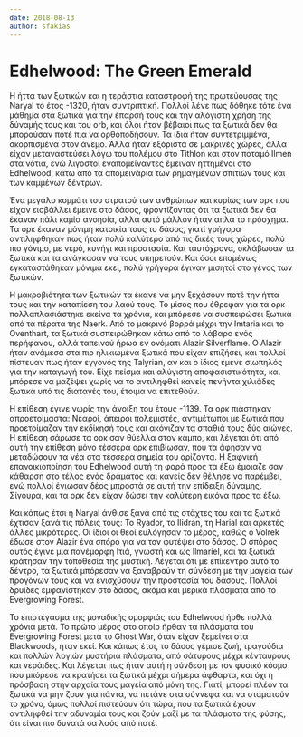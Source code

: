```yaml
---
date: 2018-08-13
author: sfakias
---
```

# Edhelwood: The Green Emerald

Η ήττα των ξωτικών και η τεράστια καταστροφή της πρωτεύουσας της Naryal το
έτος -1320, ήταν συντριπτική. Πολλοί λένε πως δόθηκε τότε ένα μάθημα στα
ξωτικά για την έπαρσή τους και την αλόγιστη χρήση της δύναμής τους και του
orb, και όλοι ήταν βέβαιοι πως τα ξωτικά δεν θα μπορούσαν ποτέ πια να
ορθοποδήσουν. Τα ίδια ήταν συντετριμμένα, σκορπισμένα στον άνεμο. Άλλα ήταν
εξόριστα σε μακρινές χώρες, άλλα είχαν μεταναστεύσει λόγω του πολέμου στο
Tithlon και στον ποταμό Ilmen στα νότια, ενώ λιγοστοί εναπομείναντες έμειναν
ηττημένοι στο Edhelwood, κάτω από τα απομεινάρια των ρημαγμένων σπιτιών τους
και των καμμένων δέντρων.



Ένα μεγάλο κομμάτι του στρατού των ανθρώπων και κυρίως των ορκ που είχαν
εισβάλλει έμεινε στο δάσος, φροντίζοντας ότι τα ξωτικά δεν θα έκαναν πάλι
καμία ανοησία, αλλά αυτό μάλλον ήταν απλά το πρόσχημα. Τα ορκ έκαναν μόνιμη
κατοικία τους το δάσος, γιατί γρήγορα αντιλήφθηκαν πως ήταν πολύ καλύτερο από
τις δικές τους χώρες, πολύ πιο γόνιμο, με νερό, κυνήγι και προστασία. Και
ταυτόχρονα, σκλάβωσαν τα ξωτικά και τα ανάγκασαν να τους υπηρετούν. Και όσοι
επομένως εγκαταστάθηκαν μόνιμα εκεί, πολύ γρήγορα έγιναν μισητοί στο γένος των
ξωτικών.



Η μακροβιότητα των ξωτικών τα έκανε να μην ξεχάσουν ποτέ την ήττα τους και την
καταπίεση του λαού τους. Το μίσος που έθρεφαν για τα ορκ πολλαπλασιάστηκε
εκείνα τα χρόνια, και μπόρεσε να συσπειρώσει ξωτικά από τα πέρατα της Naerk.
Από το μακρινό βορρά μέχρι την Imtaria και το Oventhart, τα ξωτικά
συσπειρώθηκαν κάτω από το λάβαρο ενός περήφανου, αλλά ταπεινού ήρωα εν ονόματι
Alazir Silverflame. Ο Alazir ήταν ανάμεσα στα πιο ηλικιωμένα ξωτικά που είχαν
επιζήσει, και πολλοί πίστευαν πως ήταν εγγονός της Talyrian, αν και ο ίδιος
έμενε σιωπηλός για την καταγωγή του. Είχε πείσμα και αλύγιστη
αποφασιστικότητα, και μπόρεσε να μαζέψει χωρίς να το αντιληφθεί κανείς πενήντα
χιλιάδες ξωτικά υπό τις διαταγές του, έτοιμα να επιτεθούν.



Η επίθεση έγινε νωρίς την άνοιξη του έτους -1139. Τα ορκ πιάστηκαν
απροετοίμαστα: Νεαροί, άπειροι πολεμιστές, αντιμέτωποι με ξωτικά που
προετοίμαζαν την εκδίκησή τους και ακόνιζαν τα σπαθιά τους δύο αιώνες. Η
επίθεση σάρωσε τα ορκ σαν θύελλα στον κάμπο, και λέγεται ότι από αυτή την
επίθεση μόνο τέσσερα ορκ επιβίωσαν, που τα άφησαν να μεταδώσουν τα νέα στα
τέσσερα σημεία του ορίζοντα. Η ξαφνική επανοικιοποίηση του Edhelwood αυτή τη
φορά προς τα έξω έμοιαζε σαν κάθαρση στο τέλος ενός δράματος και κανείς δεν
θέλησε να παρέμβει, ενώ πολλοί ένιωσαν δέος μπροστά σε αυτή την επίδειξη
δύναμης. Σίγουρα, και τα ορκ δεν είχαν δώσει την καλύτερη εικόνα προς τα έξω.



Και κάπως έτσι η Naryal άνθισε ξανά από τις στάχτες του και τα ξωτικά έχτισαν
ξανά τις πόλεις τους: Το Ryador, το Ilidran, τη Harial και αρκετές άλλες
μικρότερες. Οι ίδιοι οι θεοί ευλόγησαν το μέρος, καθώς ο Volrek έδωσε στον
Alazir ένα σπόρο για να τον φυτέψει στο δάσος. O σπόρος αυτός έγινε μια
πανέμορφη Ιτιά, γνωστή και ως Ilmariel, και τα ξωτικά κράτησαν την τοποθεσία
της μυστική. Λέγεται ότι με επίκεντρο αυτό το δέντρο, τα ξωτικά μπόρεσαν να
ξαναβρούν τη σύνδεση με την μαγεία των προγόνων τους και να ενισχύσουν την
προστασία του δάσους. Πολλοί δρυίδες εμφανίστηκαν στο δάσος, ακόμα και μερικά
πλάσματα από το Evergrowing Forest.



Το επιστέγασμα της μοναδικής ομορφιάς του Edhelwood ήρθε πολλά χρόνια μετά. Το
πρώτο μέρος στο οποίο ήρθαν τα πλάσματα του Evergrowing Forest μετά το Ghost
War, όταν είχαν ξεμείνει στα Blackwoods, ήταν εκεί. Και κάπως έτσι, το δάσος
γέμισε ζωή, τραγούδια και πολλών λογιών μυστήρια πλάσματα, από σάτυρους μέχρι
κένταυρους και νεράιδες. Και λέγεται πως ήταν αυτή η σύνδεση με τον φυσικό
κόσμο που μπόρεσε να κρατήσει τα ξωτικά μέχρι σήμερα άφθαρτα, και όχι η
πρόσβαση στην αρχαία τους μαγεία από μόνη της. Γιατί, μπορεί πλέον τα ξωτικά
να μην ζουν για πάντα, να πετάνε στα σύννεφα και να σταματούν το χρόνο, όμως
πολλοί πιστεύουν ότι τώρα, που τα ξωτικά έχουν αντιληφθεί την αδυναμία τους
και ζούν μαζί με τα πλάσματα της φύσης, ότι είναι πιο δυνατά σα λαός από ποτέ.

